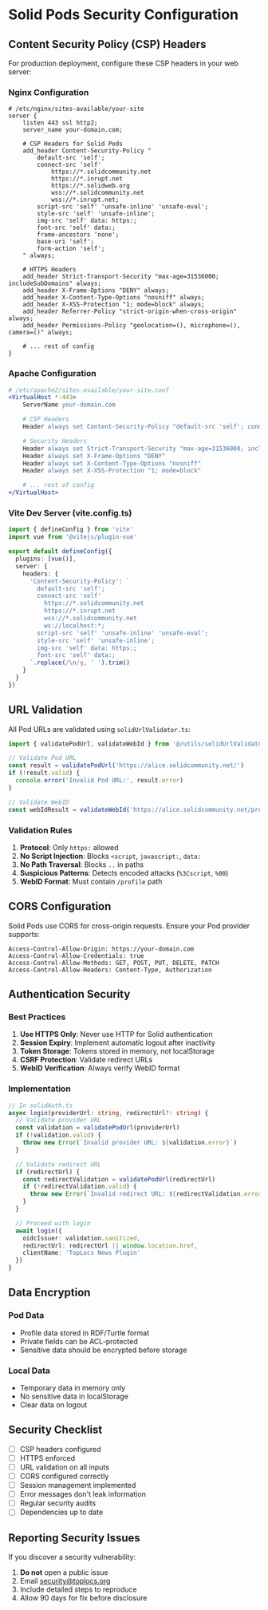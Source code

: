 # Solid Pods Security Configuration

## Content Security Policy (CSP) Headers

For production deployment, configure these CSP headers in your web server:

### Nginx Configuration

```nginx
# /etc/nginx/sites-available/your-site
server {
    listen 443 ssl http2;
    server_name your-domain.com;

    # CSP Headers for Solid Pods
    add_header Content-Security-Policy "
        default-src 'self';
        connect-src 'self'
            https://*.solidcommunity.net
            https://*.inrupt.net
            https://*.solidweb.org
            wss://*.solidcommunity.net
            wss://*.inrupt.net;
        script-src 'self' 'unsafe-inline' 'unsafe-eval';
        style-src 'self' 'unsafe-inline';
        img-src 'self' data: https:;
        font-src 'self' data:;
        frame-ancestors 'none';
        base-uri 'self';
        form-action 'self';
    " always;

    # HTTPS Headers
    add_header Strict-Transport-Security "max-age=31536000; includeSubDomains" always;
    add_header X-Frame-Options "DENY" always;
    add_header X-Content-Type-Options "nosniff" always;
    add_header X-XSS-Protection "1; mode=block" always;
    add_header Referrer-Policy "strict-origin-when-cross-origin" always;
    add_header Permissions-Policy "geolocation=(), microphone=(), camera=()" always;

    # ... rest of config
}
```

### Apache Configuration

```apache
# /etc/apache2/sites-available/your-site.conf
<VirtualHost *:443>
    ServerName your-domain.com

    # CSP Headers
    Header always set Content-Security-Policy "default-src 'self'; connect-src 'self' https://*.solidcommunity.net https://*.inrupt.net wss://*.solidcommunity.net; script-src 'self' 'unsafe-inline' 'unsafe-eval'; style-src 'self' 'unsafe-inline'; img-src 'self' data: https:; font-src 'self' data:; frame-ancestors 'none';"

    # Security Headers
    Header always set Strict-Transport-Security "max-age=31536000; includeSubDomains"
    Header always set X-Frame-Options "DENY"
    Header always set X-Content-Type-Options "nosniff"
    Header always set X-XSS-Protection "1; mode=block"

    # ... rest of config
</VirtualHost>
```

### Vite Dev Server (vite.config.ts)

```typescript
import { defineConfig } from 'vite'
import vue from '@vitejs/plugin-vue'

export default defineConfig({
  plugins: [vue()],
  server: {
    headers: {
      'Content-Security-Policy': `
        default-src 'self';
        connect-src 'self'
          https://*.solidcommunity.net
          https://*.inrupt.net
          wss://*.solidcommunity.net
          ws://localhost:*;
        script-src 'self' 'unsafe-inline' 'unsafe-eval';
        style-src 'self' 'unsafe-inline';
        img-src 'self' data: https:;
        font-src 'self' data:;
      `.replace(/\n/g, ' ').trim()
    }
  }
})
```

## URL Validation

All Pod URLs are validated using `solidUrlValidator.ts`:

```typescript
import { validatePodUrl, validateWebId } from '@/utils/solidUrlValidator'

// Validate Pod URL
const result = validatePodUrl('https://alice.solidcommunity.net/')
if (!result.valid) {
  console.error('Invalid Pod URL:', result.error)
}

// Validate WebID
const webIdResult = validateWebId('https://alice.solidcommunity.net/profile/card#me')
```

### Validation Rules

1. **Protocol**: Only `https:` allowed
2. **No Script Injection**: Blocks `<script`, `javascript:`, `data:`
3. **No Path Traversal**: Blocks `..` in paths
4. **Suspicious Patterns**: Detects encoded attacks (`%3Cscript`, `%00`)
5. **WebID Format**: Must contain `/profile` path

## CORS Configuration

Solid Pods use CORS for cross-origin requests. Ensure your Pod provider supports:

```
Access-Control-Allow-Origin: https://your-domain.com
Access-Control-Allow-Credentials: true
Access-Control-Allow-Methods: GET, POST, PUT, DELETE, PATCH
Access-Control-Allow-Headers: Content-Type, Authorization
```

## Authentication Security

### Best Practices

1. **Use HTTPS Only**: Never use HTTP for Solid authentication
2. **Session Expiry**: Implement automatic logout after inactivity
3. **Token Storage**: Tokens stored in memory, not localStorage
4. **CSRF Protection**: Validate redirect URLs
5. **WebID Verification**: Always verify WebID format

### Implementation

```typescript
// In solidAuth.ts
async login(providerUrl: string, redirectUrl?: string) {
  // Validate provider URL
  const validation = validatePodUrl(providerUrl)
  if (!validation.valid) {
    throw new Error(`Invalid provider URL: ${validation.error}`)
  }

  // Validate redirect URL
  if (redirectUrl) {
    const redirectValidation = validatePodUrl(redirectUrl)
    if (!redirectValidation.valid) {
      throw new Error(`Invalid redirect URL: ${redirectValidation.error}`)
    }
  }

  // Proceed with login
  await login({
    oidcIssuer: validation.sanitized,
    redirectUrl: redirectUrl || window.location.href,
    clientName: 'TopLocs News Plugin'
  })
}
```

## Data Encryption

### Pod Data

- Profile data stored in RDF/Turtle format
- Private fields can be ACL-protected
- Sensitive data should be encrypted before storage

### Local Data

- Temporary data in memory only
- No sensitive data in localStorage
- Clear data on logout

## Security Checklist

- [ ] CSP headers configured
- [ ] HTTPS enforced
- [ ] URL validation on all inputs
- [ ] CORS configured correctly
- [ ] Session management implemented
- [ ] Error messages don't leak information
- [ ] Regular security audits
- [ ] Dependencies up to date

## Reporting Security Issues

If you discover a security vulnerability:

1. **Do not** open a public issue
2. Email security@toplocs.org
3. Include detailed steps to reproduce
4. Allow 90 days for fix before disclosure
